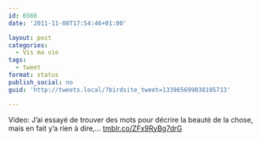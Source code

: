 ```yaml
---
id: 6566
date: '2011-11-08T17:54:46+01:00'

layout: post
categories:
  - Vis ma vie
tags:
  - tweet
format: status
publish_social: no
guid: 'http://tweets.local/?birdsite_tweet=133965699038195713'

---
```


Video: J’ai essayé de trouver des mots pour décrire la beauté de la chose, mais en fait y’a rien à dire,… [tmblr.co/ZFx9RyBg7drG](http://tmblr.co/ZFx9RyBg7drG)